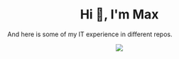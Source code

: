 <h1 align="center">Hi 👋, I'm Max</h1>

And here is some of my IT experience in different repos.

<!---
<p align="center">junior(+) software developer</p>

- **I’m interested in**: programming, gaming, IT

- **I wish (need) to learn and practice**:
  - algorithms, data structures, OOP patterns;
  - web-apps, web protocols, RESTful api, SOAP;
  - JavaScript, TypeScript;
  - Node.js, React/Angular;
  - C++/Java/Rust.

- **What I want to undestand and learn**:
  - Git
  - Development for Android/iOS
  - Working with graphics using C++ (SDL2, OpenGL, SFML, ...) or Java (..?)

- **How to reach me**:
  - E-mail: creativesun@yandex.ru

- **You can also find my profile at**:
  - [FreeCodeCamp][FCC]
  - [LeetCode][leetcode]
  - [CodeWars][codewars]
--->

<p align="center">
  <img src="https://github-readme-stats.vercel.app/api/top-langs/?username=gitoqe&layout=compact&hide=html">
</p>

[FCC]:https://www.freecodecamp.org/cmpoqe
[leetcode]:https://leetcode.com/leetoqe/
[codewars]:https://www.codewars.com/users/gitoqe
